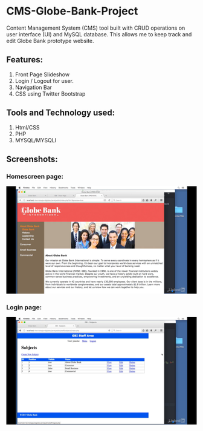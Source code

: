 # CMS-Globe-Bank-Project
Content Management System (CMS) tool built with CRUD operations on user interface (UI) and MySQL database.
This allows me to keep track and edit Globe Bank prototype website.


## Features:
  1. Front Page Slideshow
  2. Login / Logout for user.
  3. Navigation Bar
  4. CSS using Twitter Bootstrap

## Tools and Technology used:
  1. Html/CSS
  2. PHP
  3. MYSQL/MYSQLI

## Screenshots:

### Homescreen page:
![HomePage](https://github.com/Kuljeet-123/CMS-Globe-Bank-Project-Using-PHP-And-MYSQL/blob/master/screenshots/homepage.png?raw=true)

### Login page:
![LoginPage](https://github.com/Kuljeet-123/CMS-Globe-Bank-Project-Using-PHP-And-MYSQL/blob/master/screenshots/login.png?raw=true) 
